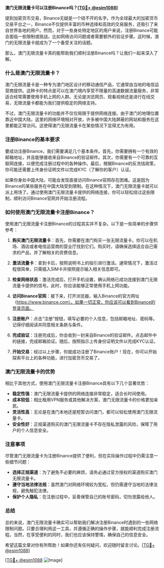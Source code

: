 **澳门无限流量卡可以注册Binance吗？[[TG💪+ @esim1088](https://t.me/s/esim1088)]**

提到加密货币交易，Binance无疑是一个绕不开的名字。作为全球最大的加密货币交易平台之一，Binance不仅提供丰富的币种选择和高效的交易服务，还吸引了来自世界各地的用户。然而，对于一些身处特定地区的用户来说，注册Binance可能会面临一些限制或挑战，比如网络访问问题或者需要额外的验证步骤。这时候，澳门的无限流量卡就成为了一个备受关注的话题。

那么，澳门无限流量卡真的能帮助我们顺利注册Binance吗？让我们一起来深入了解。

### 什么是澳门无限流量卡？

澳门无限流量卡是一种专为澳门地区设计的移动通信产品，它通常由当地的电信运营商提供。这种卡的特点是可以在澳门境内享受不限量的高速数据流量服务，非常适合经常需要使用手机上网的人群。无论是浏览网页、观看视频还是进行在线交易，无限流量卡都能为我们提供稳定的网络支持。

不过，澳门无限流量卡的功能并不仅仅局限于提供网络连接。由于澳门的地理位置靠近中国大陆，这里的网络环境相对开放，许多被中国大陆屏蔽的网站和服务在这里都能正常访问。这使得澳门无限流量卡在某些情况下显得尤为有用。

### 注册Binance的基本要求

要成功注册Binance，我们需要满足几个基本条件。首先，你需要拥有一个有效的邮箱地址，并且能够接收来自Binance的验证邮件。其次，你需要有一个可靠的互联网连接，以便完成注册过程中的各种操作。最后，根据Binance的反洗钱政策，你可能还需要上传身份证明文件以完成KYC（了解你的客户）认证。

如果你身处中国大陆，可能会发现直接访问Binance官网存在困难。这是因为Binance的某些服务在中国大陆受到限制。在这种情况下，澳门无限流量卡就可以派上用场了。通过使用澳门无限流量卡提供的网络连接，你可以轻松绕过这些限制，顺利访问Binance官网并开始注册流程。

### 如何使用澳门无限流量卡注册Binance？

使用澳门无限流量卡注册Binance的过程其实并不复杂。以下是一些简单的步骤供参考：

1. **购买澳门无限流量卡**：首先，你需要在澳门购买一张无限流量卡。你可以在机场、酒店或者电信运营商的营业厅找到它们。购买时，请确保选择适合自己需求的产品，并了解相关的资费信息。

2. **激活流量卡**：拿到卡后，按照说明书上的指引进行激活。通常情况下，激活过程很简单，只需插入SIM卡并按照提示输入相关信息即可。

3. **检查网络状态**：激活完成后，打开手机设置，确认网络已成功连接到澳门无限流量卡提供的信号。此时，你应该能够正常使用手机上网功能。

4. **访问Binance官网**：接下来，打开浏览器，输入Binance的官方网址（https://www.binance.com）。如果一切正常，你应该可以看到Binance的登录页面。

5. **注册账户**：点击“注册”按钮，填写必要的个人信息，包括邮箱地址、密码等。记得仔细阅读并同意相关条款与条件。

6. **完成验证**：注册完成后，你会收到一封来自Binance的验证邮件。点击邮件中的链接，完成邮箱验证。随后，按照指示上传身份证明文件以完成KYC认证。

7. **开始交易**：经过以上步骤，你就成功注册了Binance账户！现在，你可以开始探索平台上的各种功能，进行加密货币交易了。

### 澳门无限流量卡的优势

相比于其他方式，使用澳门无限流量卡注册Binance具有以下几个显著优势：

- **稳定性强**：澳门无限流量卡提供的网络连接非常稳定，适合长时间使用。
- **成本较低**：相比租用VPN服务或其他解决方案，澳门无限流量卡的价格更加亲民。
- **灵活性高**：无论是在澳门本地还是短暂访问澳门，都可以轻松使用澳门无限流量卡。
- **安全性好**：正规渠道购买的澳门无限流量卡不存在隐私泄露的风险，保障了用户的个人信息安全。

### 注意事项

尽管澳门无限流量卡为注册Binance提供了便利，但在实际操作过程中仍需注意一些细节问题：

- **选择正规渠道**：为了避免不必要的麻烦，请务必通过官方授权的渠道购买澳门无限流量卡。
- **遵守当地法律法规**：虽然澳门对网络环境较为宽松，但仍需遵守当地的法律法规，避免触犯法律。
- **保护个人隐私**：在注册过程中，妥善保管自己的账号密码，切勿泄露给他人。

### 总结

总的来说，澳门无限流量卡确实可以帮助我们解决注册Binance时遇到的一些网络限制问题。只要合理利用这一工具，并遵循正确的操作步骤，就能顺利完成注册流程。当然，在享受便利的同时，我们也应该保持警惕，确保自己的信息安全。

希望这篇文章对你有所帮助！如果你还有任何疑问，欢迎随时留言讨论。[[TG💪+ @esim1088](https://t.me/s/esim1088)] 

[[TG💪+ @esim1088](https://t.me/s/esim1088) ![Image](https://i.postimg.cc/4NQfJmqS/Snipaste-2025-05-13-00-14-12.png)]